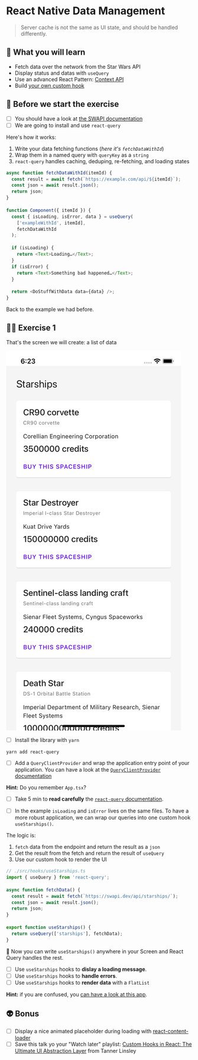 # React Native Data Management

> Server cache is not the same as UI state, and should be handled differently.

## 📡 What you will learn

- Fetch data over the network from the Star Wars API
- Display status and datas with `useQuery`
- Use an advanced React Pattern: [Context API](https://reactjs.org/docs/context.html)
- Build [your own custom hook](https://reactjs.org/docs/hooks-custom.html)

## 👾 Before we start the exercise

- [ ] You should have a look at [the SWAPI documentation](https://swapi.dev/documentation#starships)
- [ ] We are going to install and use `react-query`

Here's how it works:

1. Write your data fetching functions (_here it's `fetchDataWithId`_)
1. Wrap them in a named query with `queryKey` as a `string`
1. `react-query` handles caching, deduping, re-fetching, and loading states

```typescript
async function fetchDataWithId(itemId) {
  const result = await fetch(`https://example.com/api/${itemId}`);
  const json = await result.json();
  return json;
}

function Component({ itemId }) {
  const { isLoading, isError, data } = useQuery(
    ['exampleWithId', itemId],
    fetchDataWithId
  );

  if (isLoading) {
    return <Text>Loading…</Text>;
  }
  if (isError) {
    return <Text>Something bad happened…</Text>;
  }

  return <DoStuffWithData data={data} />;
}
```

Back to the example we had before.

## 👨‍🚀 Exercise 1

That's the screen we will create: a list of data

![Starships list](https://raw.githubusercontent.com/reactgraphqlacademy/twitter-clone-native/master/src/exercice/05/starships.png)

- [ ] Install the library with `yarn`

```console
yarn add react-query
```

- [ ] Add a `QueryClientProvider` and wrap the application entry point of your application. You can have a look at the [`QueryClientProvider` documentation](https://react-query.tanstack.com/reference/QueryClientProvider#_top)

**Hint:** Do you remember `App.tsx`?

- [ ] Take 5 min to **read carefully** the [`react-query` documentation](https://react-query.tanstack.com/docs/guides/queries).

- [ ] In the example `isLoading` and `isError` lives on the same files. To have a more robust application, we can wrap our queries into one custom hook `useStarships()`.

The logic is:

1. `fetch` data from the endpoint and return the result as a `json`
1. Get the result from the fetch and return the result of `useQuery`
1. Use our custom hook to render the UI

```typescript
// ./src/hooks/useStarships.ts
import { useQuery } from 'react-query';

async function fetchData() {
  const result = await fetch(`https://swapi.dev/api/starships/`);
  const json = await result.json();
  return json;
}

export function useStarships() {
  return useQuery(['starships'], fetchData);
}
```

👏 Now you can write `useStarships()` anywhere in your Screen and React Query handles the rest.

- [ ] Use `useStarships` hooks to **dislay a loading message**.
- [ ] Use `useStarships` hooks to **handle errors**.
- [ ] Use `useStarships` hooks to **render data** with a `FlatList`

**Hint:** if you are confused, you [can have a look at this app](https://github.com/flexbox/react-native-bootcamp/blob/main/hackathon/maas/src/screens/HomeScreen.tsx#L11).

## 👽 Bonus

- [ ] Display a nice animated placeholder during loading with [react-content-loader](https://github.com/danilowoz/react-content-loader)
- [ ] Save this talk yo your "Watch later" playlist: [Custom Hooks in React: The Ultimate UI Abstraction Layer](https://www.youtube.com/watch?v=J-g9ZJha8FE) from Tanner Linsley
